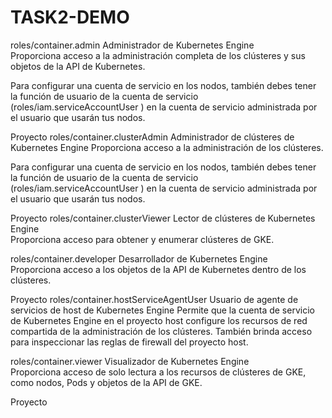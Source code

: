 # TASK2-DEMO



roles/container.admin	Administrador de Kubernetes Engine	
Proporciona acceso a la administración completa de los clústeres y sus objetos de la API de Kubernetes.

Para configurar una cuenta de servicio en los nodos, también debes tener la función de usuario de la cuenta de servicio (roles/iam.serviceAccountUser ) en la cuenta de servicio administrada por el usuario que usarán tus nodos.

Proyecto
roles/container.clusterAdmin	Administrador de clústeres de Kubernetes Engine	
Proporciona acceso a la administración de los clústeres.

Para configurar una cuenta de servicio en los nodos, también debes tener la función de usuario de la cuenta de servicio (roles/iam.serviceAccountUser ) en la cuenta de servicio administrada por el usuario que usarán tus nodos.

Proyecto
roles/container.clusterViewer	Lector de clústeres de Kubernetes Engine	
Proporciona acceso para obtener y enumerar clústeres de GKE.

roles/container.developer	Desarrollador de Kubernetes Engine	
Proporciona acceso a los objetos de la API de Kubernetes dentro de los clústeres.

Proyecto
roles/container.hostServiceAgentUser	Usuario de agente de servicios de host de Kubernetes Engine	
Permite que la cuenta de servicio de Kubernetes Engine en el proyecto host configure los recursos de red compartida de la administración de los clústeres. También brinda acceso para inspeccionar las reglas de firewall del proyecto host.

roles/container.viewer	Visualizador de Kubernetes Engine	
Proporciona acceso de solo lectura a los recursos de clústeres de GKE, como nodos, Pods y objetos de la API de GKE.

Proyecto